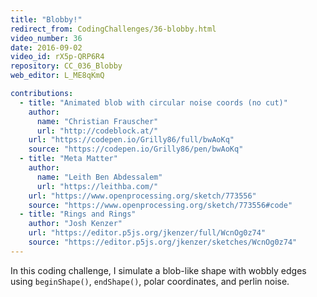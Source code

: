 ```yaml
---
title: "Blobby!"
redirect_from: CodingChallenges/36-blobby.html
video_number: 36
date: 2016-09-02
video_id: rX5p-QRP6R4
repository: CC_036_Blobby
web_editor: L_ME8qKmQ

contributions:
  - title: "Animated blob with circular noise coords (no cut)"
    author:
      name: "Christian Frauscher"
      url: "http://codeblock.at/"
    url: "https://codepen.io/Grilly86/full/bwAoKq"
    source: "https://codepen.io/Grilly86/pen/bwAoKq"
  - title: "Meta Matter"
    author:
      name: "Leith Ben Abdessalem"
      url: "https://leithba.com/"
    url: "https://www.openprocessing.org/sketch/773556"
    source: "https://www.openprocessing.org/sketch/773556#code"
  - title: "Rings and Rings"
    author: "Josh Kenzer"
    url: "https://editor.p5js.org/jkenzer/full/WcnOg0z74"
    source: "https://editor.p5js.org/jkenzer/sketches/WcnOg0z74"
---
```


In this coding challenge, I simulate a blob-like shape with wobbly edges using `beginShape()`, `endShape()`, polar coordinates, and perlin noise.
